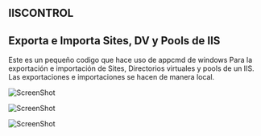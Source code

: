 ## IISCONTROL
## Exporta e Importa Sites, DV y Pools de IIS

Este es un pequeño codigo que hace uso de appcmd de windows
Para la exportación e importación de Sites, Directorios virtuales y pools de un IIS.
Las exportaciones e importaciones se hacen de manera local.


![ScreenShot](https://raw.github.com/Gamas-G/IISControl/master/Img/Img1.png)

![ScreenShot](https://raw.github.com/Gamas-G/IISControl/master/Img/Img2.png)

![ScreenShot](https://raw.github.com/Gamas-G/IISControl/master/Img/Img3.png)